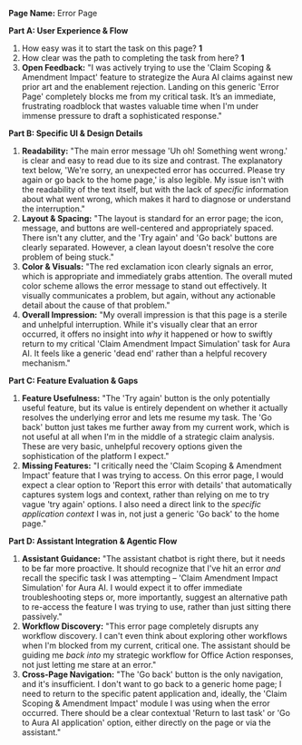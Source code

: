 **Page Name:** Error Page

**Part A: User Experience & Flow**
1.  How easy was it to start the task on this page? **1**
2.  How clear was the path to completing the task from here? **1**
3.  **Open Feedback:** "I was actively trying to use the 'Claim Scoping & Amendment Impact' feature to strategize the Aura AI claims against new prior art and the enablement rejection. Landing on this generic 'Error Page' completely blocks me from my critical task. It’s an immediate, frustrating roadblock that wastes valuable time when I'm under immense pressure to draft a sophisticated response."

**Part B: Specific UI & Design Details**
1.  **Readability:** "The main error message 'Uh oh! Something went wrong.' is clear and easy to read due to its size and contrast. The explanatory text below, 'We're sorry, an unexpected error has occurred. Please try again or go back to the home page,' is also legible. My issue isn't with the readability of the text itself, but with the lack of *specific* information about what went wrong, which makes it hard to diagnose or understand the interruption."
2.  **Layout & Spacing:** "The layout is standard for an error page; the icon, message, and buttons are well-centered and appropriately spaced. There isn't any clutter, and the 'Try again' and 'Go back' buttons are clearly separated. However, a clean layout doesn't resolve the core problem of being stuck."
3.  **Color & Visuals:** "The red exclamation icon clearly signals an error, which is appropriate and immediately grabs attention. The overall muted color scheme allows the error message to stand out effectively. It visually communicates a problem, but again, without any actionable detail about the cause of that problem."
4.  **Overall Impression:** "My overall impression is that this page is a sterile and unhelpful interruption. While it's visually clear that an error occurred, it offers no insight into *why* it happened or how to swiftly return to my critical 'Claim Amendment Impact Simulation' task for Aura AI. It feels like a generic 'dead end' rather than a helpful recovery mechanism."

**Part C: Feature Evaluation & Gaps**
1.  **Feature Usefulness:** "The 'Try again' button is the only potentially useful feature, but its value is entirely dependent on whether it actually resolves the underlying error and lets me resume my task. The 'Go back' button just takes me further away from my current work, which is not useful at all when I'm in the middle of a strategic claim analysis. These are very basic, unhelpful recovery options given the sophistication of the platform I expect."
2.  **Missing Features:** "I critically need the 'Claim Scoping & Amendment Impact' feature that I was trying to access. On this error page, I would expect a clear option to 'Report this error with details' that automatically captures system logs and context, rather than relying on me to try vague 'try again' options. I also need a direct link to the *specific application context* I was in, not just a generic 'Go back' to the home page."

**Part D: Assistant Integration & Agentic Flow**
1.  **Assistant Guidance:** "The assistant chatbot is right there, but it needs to be far more proactive. It should recognize that I've hit an error *and* recall the specific task I was attempting – 'Claim Amendment Impact Simulation' for Aura AI. I would expect it to offer immediate troubleshooting steps or, more importantly, suggest an alternative path to re-access the feature I was trying to use, rather than just sitting there passively."
2.  **Workflow Discovery:** "This error page completely disrupts any workflow discovery. I can't even think about exploring other workflows when I'm blocked from my current, critical one. The assistant should be guiding me *back into* my strategic workflow for Office Action responses, not just letting me stare at an error."
3.  **Cross-Page Navigation:** "The 'Go back' button is the only navigation, and it's insufficient. I don't want to go back to a generic home page; I need to return to the specific patent application and, ideally, the 'Claim Scoping & Amendment Impact' module I was using when the error occurred. There should be a clear contextual 'Return to last task' or 'Go to Aura AI application' option, either directly on the page or via the assistant."